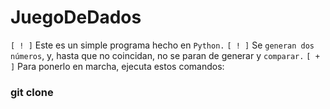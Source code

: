 # JuegoDeDados
`[ ! ]` Este es un simple programa hecho en `Python.`
`[ ! ]` Se `generan dos números`, y, hasta que no coincidan, no se paran de generar y `comparar.`
`[ + ]` Para ponerlo en marcha, ejecuta estos comandos:
<h3>git clone<h3>